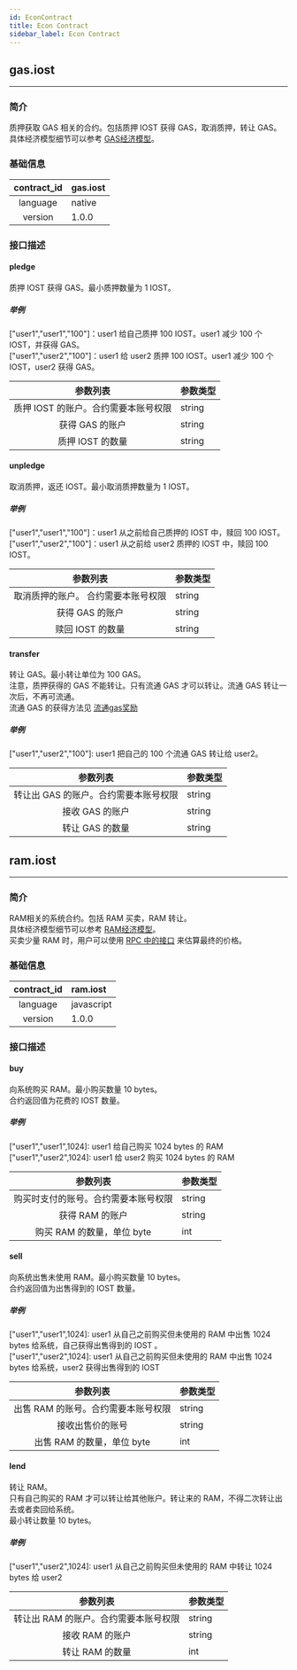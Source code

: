 ```yaml
---
id: EconContract
title: Econ Contract
sidebar_label: Econ Contract
---
```


## gas.iost
---

### 简介
质押获取 GAS 相关的合约。包括质押 IOST 获得 GAS，取消质押，转让 GAS。   
具体经济模型细节可以参考 [GAS经济模型](../2-intro-of-iost/Economic-model/#gas奖励)。

### 基础信息
| contract_id | gas.iost |
| :----: | :------ |
| language | native |
| version | 1.0.0 |

### 接口描述

#### pledge
质押 IOST 获得 GAS。最小质押数量为 1 IOST。     
##### 举例
\["user1","user1","100"\]：user1 给自己质押 100 IOST。user1 减少 100 个 IOST，并获得 GAS。   
\["user1","user2","100"\]：user1 给 user2 质押 100 IOST。user1 减少 100 个 IOST，user2 获得 GAS。

| 参数列表 | 参数类型 |
| :----: | :------ |
| 质押 IOST 的账户。合约需要本账号权限 | string |
| 获得 GAS 的账户 | string |
| 质押 IOST 的数量 | string |

#### unpledge
取消质押，返还 IOST。最小取消质押数量为 1 IOST。      
##### 举例
\["user1","user1","100"\]：user1 从之前给自己质押的 IOST 中，赎回 100 IOST。   
\["user1","user2","100"\]：user1 从之前给 user2 质押的 IOST 中，赎回 100 IOST。

| 参数列表 | 参数类型 |
| :----: | :------ |
| 取消质押的账户。 合约需要本账号权限| string |
| 获得 GAS 的账户 | string |
| 赎回 IOST 的数量 | string | 


#### transfer
转让 GAS。最小转让单位为 100 GAS。   
注意，质押获得的 GAS 不能转让。只有流通 GAS 才可以转让。流通 GAS 转让一次后，不再可流通。   
流通 GAS 的获得方法见 [流通gas奖励](../2-intro-of-iost/Economic-model/#流通gas奖励)

##### 举例
\["user1","user2","100"\]: user1 把自己的 100 个流通 GAS 转让给 user2。
 

| 参数列表 | 参数类型 |
| :----: | :------ |
| 转让出 GAS 的账户。合约需要本账号权限 | string |
| 接收 GAS 的账户| string |
| 转让 GAS 的数量 | string |

## ram.iost
---
### 简介
RAM相关的系统合约。包括 RAM 买卖，RAM 转让。   
具体经济模型细节可以参考 [RAM经济模型](../2-intro-of-iost/Economic-model/#资源)。   
买卖少量 RAM 时，用户可以使用 [RPC 中的接口](../6-reference/API/#getraminfo) 来估算最终的价格。 

### 基础信息
| contract_id | ram.iost |
| :----: | :------ |
| language | javascript |
| version | 1.0.0 |

### 接口描述

#### buy
向系统购买 RAM。最小购买数量 10 bytes。   
合约返回值为花费的 IOST 数量。
##### 举例
\["user1","user1",1024\]:  user1 给自己购买 1024 bytes 的 RAM   
\["user1","user2",1024\]:  user1 给 user2 购买 1024 bytes 的 RAM

| 参数列表 | 参数类型 |
| :----: | :------ |
| 购买时支付的账号。合约需要本账号权限 | string |
| 获得 RAM 的账户| string |
| 购买 RAM 的数量，单位 byte | int |

#### sell
向系统出售未使用 RAM。最小购买数量 10 bytes。  
合约返回值为出售得到的 IOST 数量。
##### 举例
\["user1","user1",1024\]:  user1 从自己之前购买但未使用的 RAM 中出售 1024 bytes 给系统，自己获得出售得到的 IOST
。  
\["user1","user2",1024\]:  user1 从自己之前购买但未使用的 RAM 中出售 1024 bytes 给系统，user2 获得出售得到的 IOST

| 参数列表 | 参数类型 |
| :----: | :------ |
| 出售 RAM 的账号。合约需要本账号权限 | string |
| 接收出售价的账号 | string |
| 出售 RAM 的数量，单位 byte | int |

#### lend
转让 RAM。    
只有自己购买的 RAM 才可以转让给其他账户。转让来的 RAM，不得二次转让出去或者卖回给系统。   
最小转让数量 10 bytes。  
##### 举例
\["user1","user2",1024\]: user1 从自己之前购买但未使用的 RAM 中转让 1024 bytes 给  user2

| 参数列表 | 参数类型 |
| :----: | :------ |
| 转让出 RAM 的账户。合约需要本账号权限 | string |
| 接收 RAM 的账户| string |
| 转让 RAM 的数量 | int |


